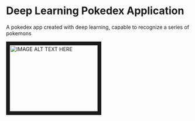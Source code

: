 # Deep Learning Pokedex Application

A pokedex app created with deep learning, capable to recognize a series of pokemons

<a href="https://www.youtube.com/watch?v=yHoTwa6aW7I
" target="_blank"><img src="https://www.youtube.com/watch?v=yHoTwa6aW7I.jpg" 
alt="IMAGE ALT TEXT HERE" width="240" height="180" border="10" /></a>
